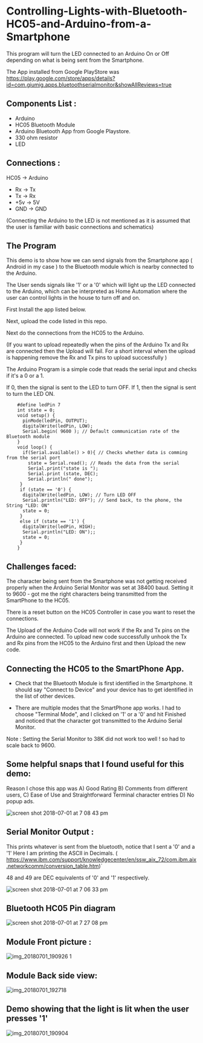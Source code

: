 # Controlling-Lights-with-Bluetooth-HC05-and-Arduino-from-a-Smartphone

This program will turn the LED connected to an Arduino On or Off depending on what is being sent from the Smartphone.

The App installed from Google PlayStore was https://play.google.com/store/apps/details?id=com.giumig.apps.bluetoothserialmonitor&showAllReviews=true


## Components List :

- Arduino
- HC05 Bluetooth Module
- Arduino Bluetooth App from Google Playstore.
- 330 ohm resistor
- LED


## Connections :

HC05 -> Arduino

- Rx -> 	Tx
- Tx -> 	Rx
- +5v ->	5V
- GND -> 	GND

(Connecting the Arduino to the LED is not mentioned as it is assumed that the user is familiar with basic connections and schematics)

## The Program

This demo is to show how we can send signals from the Smartphone app ( Android in my case ) to the Bluetooth module which is nearby connected to the Arduino.

The User sends signals like '1' or a '0' which will light up the LED connected to the Arduino, which can be interpreted as Home Automation where the user can control lights in the house to turn off and on.

First Install the app listed below.

Next, upload the code listed in this repo.

Next do the connections from the HC05 to the Arduino.

(If you want to upload repeatedly when the pins of the Arduino Tx and Rx are connected then the Upload will fail. For a short interval when the upload is happening remove the Rx and Tx pins to upload successfully )

The Arduino Program is a simple code that reads the serial input and checks if it's a 0 or a 1.

If 0, then the signal is sent to the LED to turn OFF.
If 1, then the signal is sent to turn the LED ON.

		#define ledPin 7
		int state = 0;
		void setup() {
		  pinMode(ledPin, OUTPUT);
		  digitalWrite(ledPin, LOW);
		  Serial.begin( 9600 ); // Default communication rate of the Bluetooth module
		}
		void loop() {
		  if(Serial.available() > 0){ // Checks whether data is comming from the serial port
		    state = Serial.read(); // Reads the data from the serial 
		    Serial.print("state is ");
		    Serial.print (state, DEC);
		    Serial.println(" done");
		 }
		 if (state == '0') {
		  digitalWrite(ledPin, LOW); // Turn LED OFF
		  Serial.println("LED: OFF"); // Send back, to the phone, the String "LED: ON"
		  state = 0;
		 }
		 else if (state == '1') {
		  digitalWrite(ledPin, HIGH);
		  Serial.println("LED: ON");;
		  state = 0;
		 } 
		}



## Challenges faced:

The character being sent from the Smartphone was not getting received properly when the Arduino Serial Monitor was set at 38400 baud.
Setting it to 9600 - got me the right characters being transmitted from the SmartPhone to the HC05.

There is a reset button on the HC05 Controller in case you want to reset the connections.

The Upload of the Arduino Code will not work if the Rx and Tx pins on the Arduino are connected.
To upload new code successfully  unhook the Tx and Rx pins from the HC05 to the Arduino first and then Upload the new code.

## Connecting the HC05 to the SmartPhone App.

- Check that the Bluetooth Module is first identified in the Smartphone. It should say 
"Connect to Device" and your device has to get identified in the list of other devices.

- There are multiple modes that the SmartPhone app works. I had to choose "Terminal Mode", and I clicked on '1' or a '0' and hit Finished and noticed that the character got transmitted to the Arduino Serial Monitor.

Note : Setting the Serial Monitor to 38K did not work too well ! so had to scale back to 9600.


## Some helpful snaps that I found useful for this demo:

Reason I chose this app was A) Good Rating B) Comments from different users, C) Ease of Use and Straightforward Terminal character entries D) No popup ads.

![screen shot 2018-07-01 at 7 08 43 pm](https://user-images.githubusercontent.com/14288989/42134975-3f4dcc00-7d62-11e8-9dc7-0b5a19fca3cc.png)

## Serial Monitor Output :

This prints whatever is sent from the bluetooth, notice that I sent a '0' and a '1' 
Here I am printing the ASCII in Decimals. ( https://www.ibm.com/support/knowledgecenter/en/ssw_aix_72/com.ibm.aix.networkcomm/conversion_table.htm)`

48 and 49 are DEC equivalents of '0' and '1' respectively.

![screen shot 2018-07-01 at 7 06 33 pm](https://user-images.githubusercontent.com/14288989/42134976-3f7819d8-7d62-11e8-9efb-6f33049067d8.png)

## Bluetooth HC05 Pin diagram

![screen shot 2018-07-01 at 7 27 08 pm](https://user-images.githubusercontent.com/14288989/42135196-1361e4d4-7d65-11e8-8a32-e4598c4bbd2f.png)

## Module Front picture :

![img_20180701_190926 1](https://user-images.githubusercontent.com/14288989/42135198-1a5bf36a-7d65-11e8-8072-366ee77539f4.jpg)

## Module Back side view:

![img_20180701_192718](https://user-images.githubusercontent.com/14288989/42135222-6b8dd71c-7d65-11e8-91f6-4c7e33b5e602.jpg)

## Demo showing that the light is lit when the user presses '1'
![img_20180701_190904](https://user-images.githubusercontent.com/14288989/42135200-1abd4dae-7d65-11e8-8068-535dd7ea5853.jpg)






 
